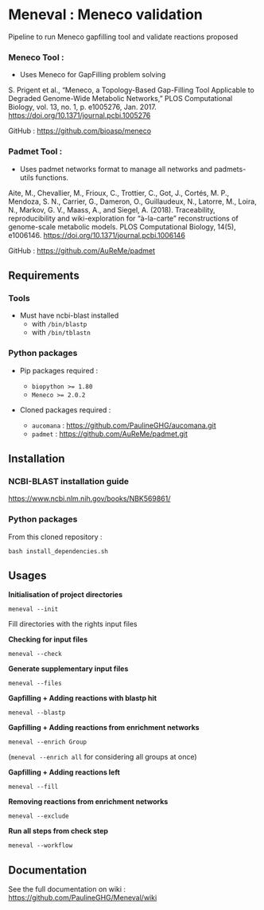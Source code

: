 # Meneval : Meneco validation
Pipeline to run Meneco gapfilling tool and validate reactions proposed

### Meneco Tool :

- Uses Meneco for GapFilling problem solving

S. Prigent et al., “Meneco, a Topology-Based Gap-Filling Tool Applicable to Degraded Genome-Wide Metabolic Networks,” PLOS Computational Biology, vol. 13, no. 1, p. e1005276, Jan. 2017. https://doi.org/10.1371/journal.pcbi.1005276

GitHub : https://github.com/bioasp/meneco

### Padmet Tool :

- Uses padmet networks format to manage all networks and padmets-utils functions.

Aite, M., Chevallier, M., Frioux, C., Trottier, C., Got, J., Cortés, M. P., Mendoza, S. N., Carrier, G., Dameron, O., Guillaudeux, N., Latorre, M., Loira, N., Markov, G. V., Maass, A., and Siegel, A. (2018). Traceability, reproducibility and wiki-exploration for “à-la-carte” reconstructions of genome-scale metabolic models. PLOS Computational Biology, 14(5), e1006146. https://doi.org/10.1371/journal.pcbi.1006146

GitHub : https://github.com/AuReMe/padmet

## Requirements

### Tools
- Must have ncbi-blast installed
  - with `/bin/blastp` 
  - with `/bin/tblastn`

### Python packages

- Pip packages required :
  - `biopython >= 1.80`
  - `Meneco >= 2.0.2`


- Cloned packages required :
  - `aucomana` : https://github.com/PaulineGHG/aucomana.git
  - `padmet` : https://github.com/AuReMe/padmet.git

## Installation

### NCBI-BLAST installation guide 

https://www.ncbi.nlm.nih.gov/books/NBK569861/

### Python packages

From this cloned repository :

```commandline
bash install_dependencies.sh
```

## Usages

**Initialisation of project directories**
```commandline
meneval --init
```
Fill directories with the rights input files

**Checking for input files**
```commandline
meneval --check
```
**Generate supplementary input files**
```commandline
meneval --files
```
**Gapfilling + Adding reactions with blastp hit**
```commandline
meneval --blastp
```
**Gapfilling + Adding reactions from enrichment networks**

```commandline
meneval --enrich Group
```
(`meneval --enrich all` for considering all groups at once)

**Gapfilling + Adding reactions left**
```commandline
meneval --fill
```
**Removing reactions from enrichment networks**
```commandline
meneval --exclude
```
**Run all steps from check step**
```commandline
meneval --workflow
```

## Documentation

See the full documentation on wiki :
https://github.com/PaulineGHG/Meneval/wiki
